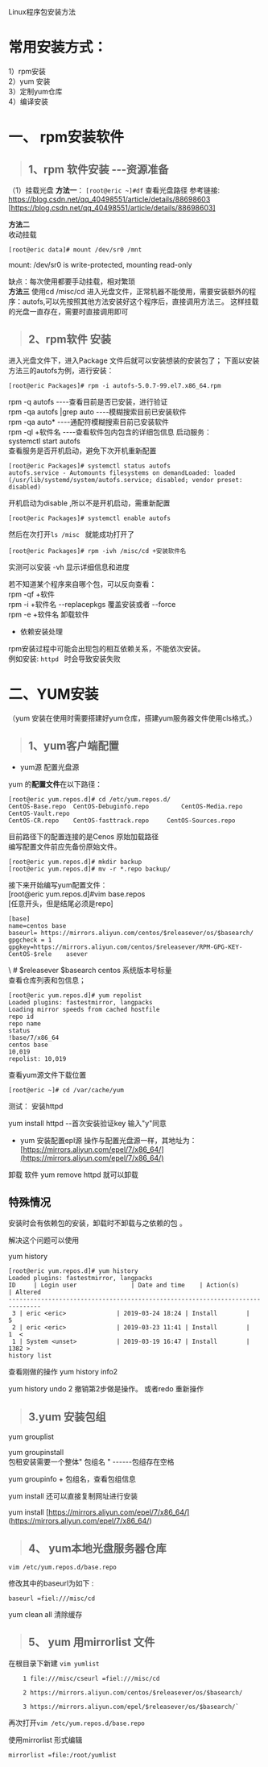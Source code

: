 Linux程序包安装方法
# 常用安装方式：
1）rpm安装  
2）yum 安装  
3）定制yum仓库  
4）编译安装 

# **一、 rpm安装软件**
> ## 1、rpm 软件安装 ---资源准备 
（1）挂载光盘 
**方法一**：
 `[root@eric ~]#df` 查看光盘路径
参考链接: https://blog.csdn.net/qq_40498551/article/details/88698603 [https://blog.csdn.net/qq_40498551/article/details/88698603]  

**方法二**  
收动挂载  

    [root@eric data]# mount /dev/sr0 /mnt
mount: /dev/sr0 is write-protected, mounting read-only  

缺点：每次使用都要手动挂载，相对繁琐  
**方法三**
使用cd /misc/cd 进入光盘文件，正常机器不能使用，需要安装额外的程序：autofs,可以先按照其他方法安装好这个程序后，直接调用方法三。
这样挂载的光盘一直存在，需要时直接调用即可

>  ## **2、rpm软件  安装**

进入光盘文件下，进入Package 文件后就可以安装想装的安装包了；
下面以安装方法三的autofs为例，进行安装：
   
    [root@eric Packages]# rpm -i autofs-5.0.7-99.el7.x86_64.rpm  

rpm -q autofs   ----查看目前是否已安装，进行验证  
rpm -qa autofs |grep auto  ----模糊搜索目前已安装软件  
rpm -qa auto*    ----通配符模糊搜索目前已安装软件  
rpm -ql +软件名  ----查看软件包内包含的详细包信息
启动服务：  
systemctl start autofs    
查看服务是否开机启动，避免下次开机重新配置

    [root@eric Packages]# systemctl status autofs 
    autofs.service - Automounts filesystems on demandLoaded: loaded (/usr/lib/systemd/system/autofs.service; disabled; vendor preset: disabled)  
开机启动为disable ,所以不是开机启动，需重新配置  

    [root@eric Packages]# systemctl enable autofs  

然后在次打开`ls /misc ` 就能成功打开了 

    [root@eric Packages]# rpm -ivh /misc/cd +安装软件名

实测可以安装  -vh 显示详细信息和进度


若不知道某个程序来自哪个包，可以反向查看：  
rpm -qf +软件   
rpm -i +软件名 --replacepkgs  覆盖安装或者  --force   
rpm -e  +软件名  卸载软件

+ 依赖安装处理  

rpm安装过程中可能会出现包的相互依赖关系，不能依次安装。  
例如安装: ` httpd  ` 时会导致安装失败



# 二、YUM安装

（yum 安装在使用时需要搭建好yum仓库，搭建yum服务器文件使用cls格式。）

> ## **1、yum客户端配置**  
+ yum源 配置光盘源  

yum 的**配置文件**在以下路径：   


    [root@eric yum.repos.d]# cd /etc/yum.repos.d/   
    CentOS-Base.repo  CentOS-Debuginfo.repo         CentOS-Media.repo    CentOS-Vault.repo
    CentOS-CR.repo    CentOS-fasttrack.repo     CentOS-Sources.repo  



目前路径下的配置连接的是Cenos 原始加载路径  
编写配置文件前应先备份原始文件。  

    [root@eric yum.repos.d]# mkdir backup  
    [root@eric yum.repos.d]# mv -r *.repo backup/


接下来开始编写yum配置文件：  
[root@eric yum.repos.d]#vim base.repos  
 [任意开头，但是结尾必须是repo]

    [base]
    name=centos base
    baseurl= https://mirrors.aliyun.com/centos/$releasever/os/$basearch/
    gpgcheck = 1
    gpgkey=https://mirrors.aliyun.com/centos/$releasever/RPM-GPG-KEY-CentOS-$rele    asever 
   
\ # $releasever  $basearch   centos  系统版本号标量  
查看仓库列表和包信息；
 
    [root@eric yum.repos.d]# yum repolist
    Loaded plugins: fastestmirror, langpacks
    Loading mirror speeds from cached hostfile
    repo id                                                                                 repo name                                                                             status
    !base/7/x86_64                                                                          centos base                                                                           10,019
    repolist: 10,019

查看yum源文件下载位置   
    
    [root@eric ~]# cd /var/cache/yum 

测试：  安装httpd  

yum  install httpd    --首次安装验证key  输入"y"同意
+ yum 安装配置epl源
操作与配置光盘源一样，其地址为：
[https://mirrors.aliyun.com/epel/7/x86_64/](https://mirrors.aliyun.com/epel/7/x86_64/)


卸载 软件
 yum remove httpd  就可以卸载
## 特殊情况 ##
 
安装时会有依赖包的安装，卸载时不卸载与之依赖的包 。

 解决这个问题可以使用  

 yum history 

    [root@eric yum.repos.d]# yum history
    Loaded plugins: fastestmirror, langpacks
    ID     | Login user               | Date and time    | Action(s)      | Altered
    -------------------------------------------------------------------------------
     3 | eric <eric>              | 2019-03-24 18:24 | Install        |    5   
     2 | eric <eric>              | 2019-03-23 11:41 | Install        |    1  <
     1 | System <unset>           | 2019-03-19 16:47 | Install        | 1382 > 
    history list
查看刚做的操作
yum history info2  

yum history undo 2   撤销第2步做是操作。 或者redo  重新操作

> ## **3.yum 安装包组** 
yum grouplist  

yum groupinstall   
包租安装需要一个整体"  包组名   "  ------包组存在空格

yum groupinfo  +  包组名，查看包组信息

yum  install 还可以直接复制网址进行安装 

yum install  [https://mirrors.aliyun.com/epel/7/x86_64/]
(https://mirrors.aliyun.com/epel/7/x86_64/)


> ##  **4、 yum本地光盘服务器仓库**

`vim /etc/yum.repos.d/base.repo  `  

修改其中的baseurl为如下  :

`baseurl =fiel:///misc/cd`

yum clean all  清除缓存

> ## **5、 yum  用mirrorlist 文件**

在根目录下新建 `vim yumlist`  

        1 file:///misc/cseurl =fiel:///misc/cd  

        2 https://mirrors.aliyun.com/centos/$releasever/os/$basearch/  

        3 https://mirrors.aliyun.com/epel/$releasever/os/$basearch/`
再次打开`vim /etc/yum.repos.d/base.repo `

使用mirrorlist  形式编辑

    mirrorlist =file:/root/yumlist








    
  




